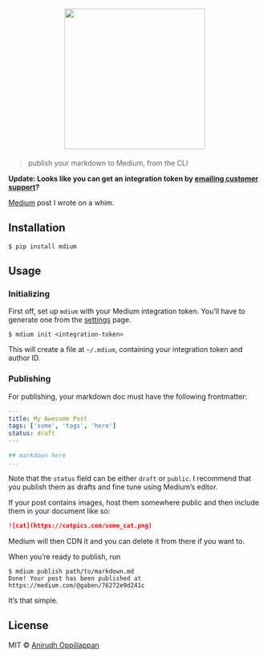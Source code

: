 <h1 align="center">
  <img src="https://x.icyphox.sh/iYsTY.png" width="280">
</h1>

> publish your markdown to Medium, from the CLI

**Update: Looks like you can get an integration token by [emailing customer support](https://github.com/icyphox/mdium/issues/2)?**

[Medium](https://medium.com/@icyphox/mdium-publish-your-markdown-to-medium-from-the-cli-79906ef6b16b) post I wrote on a whim.

## Installation

```console
$ pip install mdium
```


## Usage

### Initializing

First off, set up `mdium` with your Medium integration token. You’ll have to generate one from the [settings](https://medium.com/me/settings) page.
```console
$ mdium init <integration-token>
```

This will create a file at `~/.mdium`, containing your integration token and author ID.

### Publishing

For publishing, your markdown doc must have the following frontmatter:

```yaml
---
title: My Awesome Post
tags: ['some', 'tags', 'here']
status: draft
---

## markdown here
...
```

Note that the `status` field can be either `draft` or `public`. I recommend that you publish them as drafts and fine tune using Medium’s editor.

If your post contains images, host them somewhere public and then include them in your document like so:

```markdown
![cat](https://catpics.com/some_cat.png)
```
Medium will then CDN it and you can delete it from there if you want to.

When you’re ready to publish, run
```console
$ mdium publish path/to/markdown.md
Done! Your post has been published at https://medium.com/@gaben/76272e9d241c
```

It’s that simple.

## License

MIT © [Anirudh Oppiliappan](https://icyphox.sh)
